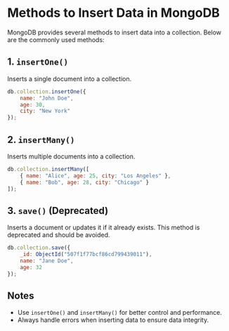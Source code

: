 # Methods to Insert Data in MongoDB

MongoDB provides several methods to insert data into a collection. Below are the commonly used methods:

## 1. `insertOne()`
Inserts a single document into a collection.

```javascript
db.collection.insertOne({
    name: "John Doe",
    age: 30,
    city: "New York"
});
```

## 2. `insertMany()`
Inserts multiple documents into a collection.

```javascript
db.collection.insertMany([
    { name: "Alice", age: 25, city: "Los Angeles" },
    { name: "Bob", age: 28, city: "Chicago" }
]);
```

## 3. `save()` (Deprecated)
Inserts a document or updates it if it already exists. This method is deprecated and should be avoided.

```javascript
db.collection.save({
    _id: ObjectId("507f1f77bcf86cd799439011"),
    name: "Jane Doe",
    age: 32
});
```

## Notes
- Use `insertOne()` and `insertMany()` for better control and performance.
- Always handle errors when inserting data to ensure data integrity.
